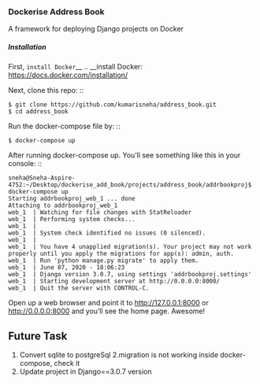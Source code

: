 ### Dockerise Address Book

A framework for deploying Django projects on Docker

##### Installation

First, `install Docker`__
.. __install Docker: https://docs.docker.com/installation/

Next, clone this repo:
::

    $ git clone https://github.com/kumarisneha/address_book.git
    $ cd address_book

Run the docker-compose file by:
::

    $ docker-compose up

After running docker-compose up. You’ll see something like this in your console:
::

    sneha@Sneha-Aspire-4752:~/Desktop/dockerise_add_book/projects/address_book/addrbookproj$ docker-compose up
    Starting addrbookproj_web_1 ... done
    Attaching to addrbookproj_web_1
    web_1  | Watching for file changes with StatReloader
    web_1  | Performing system checks...
    web_1  | 
    web_1  | System check identified no issues (0 silenced).
    web_1  | 
    web_1  | You have 4 unapplied migration(s). Your project may not work properly until you apply the migrations for app(s): admin, auth.
    web_1  | Run 'python manage.py migrate' to apply them.
    web_1  | June 07, 2020 - 18:06:23
    web_1  | Django version 3.0.7, using settings 'addrbookproj.settings'
    web_1  | Starting development server at http://0.0.0.0:8000/
    web_1  | Quit the server with CONTROL-C.
   
Open up a web browser and point it to http://127.0.0.1:8000 or http://0.0.0.0:8000 and you’ll see the home page. Awesome!


Future Task
---------------
1. Convert sqlite to postgreSql
2.migration is not working inside docker-compose, check it
3. Update project in Django==3.0.7 version
